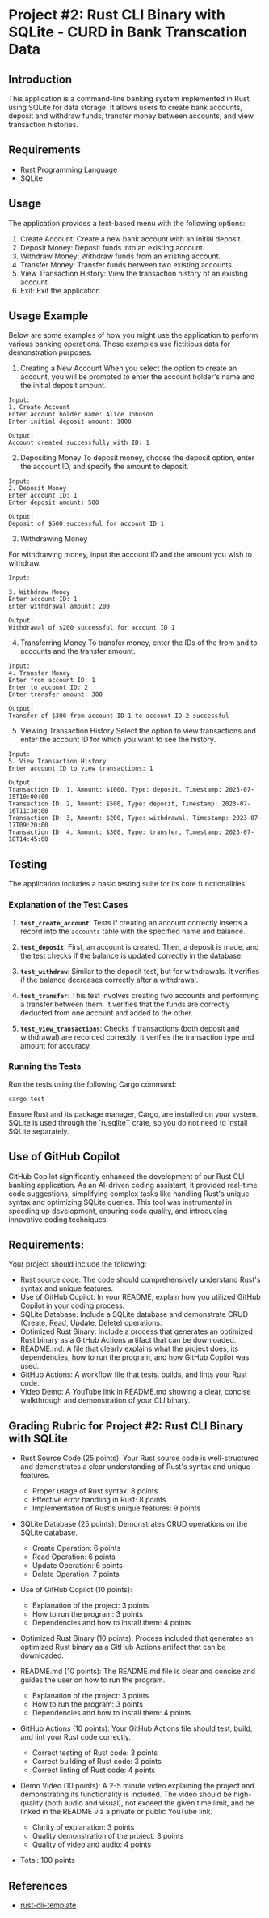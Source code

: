 # Project #2: Rust CLI Binary with SQLite - CURD in Bank Transcation Data

## Introduction
This application is a command-line banking system implemented in Rust, using SQLite for data storage. It allows users to create bank accounts, deposit and withdraw funds, transfer money between accounts, and view transaction histories.

## Requirements
- Rust Programming Language
- SQLite

## Usage
The application provides a text-based menu with the following options:

1. Create Account: Create a new bank account with an initial deposit.
2. Deposit Money: Deposit funds into an existing account.
3. Withdraw Money: Withdraw funds from an existing account.
4. Transfer Money: Transfer funds between two existing accounts.
5. View Transaction History: View the transaction history of an existing account.
6. Exit: Exit the application.

## Usage Example
Below are some examples of how you might use the application to perform various banking operations. These examples use fictitious data for demonstration purposes.

1. Creating a New Account
When you select the option to create an account, you will be prompted to enter the account holder's name and the initial deposit amount.
```
Input: 
1. Create Account
Enter account holder name: Alice Johnson
Enter initial deposit amount: 1000

Output:
Account created successfully with ID: 1

```

2. Depositing Money
To deposit money, choose the deposit option, enter the account ID, and specify the amount to deposit.

```
Input:
2. Deposit Money
Enter account ID: 1
Enter deposit amount: 500

Output:
Deposit of $500 successful for account ID 1
```


3. Withdrawing Money

For withdrawing money, input the account ID and the amount you wish to withdraw.
```
Input:

3. Withdraw Money
Enter account ID: 1
Enter withdrawal amount: 200

Output:
Withdrawal of $200 successful for account ID 1
```

4. Transferring Money
To transfer money, enter the IDs of the from and to accounts and the transfer amount.
```
Input:
4. Transfer Money
Enter from account ID: 1
Enter to account ID: 2
Enter transfer amount: 300

Output:
Transfer of $300 from account ID 1 to account ID 2 successful
```

5. Viewing Transaction History
Select the option to view transactions and enter the account ID for which you want to see the history.
```
Input:
5. View Transaction History
Enter account ID to view transactions: 1

Output:
Transaction ID: 1, Amount: $1000, Type: deposit, Timestamp: 2023-07-15T10:00:00
Transaction ID: 2, Amount: $500, Type: deposit, Timestamp: 2023-07-16T11:30:00
Transaction ID: 3, Amount: $200, Type: withdrawal, Timestamp: 2023-07-17T09:20:00
Transaction ID: 4, Amount: $300, Type: transfer, Timestamp: 2023-07-18T14:45:00
```

## Testing
The application includes a basic testing suite for its core functionalities.

### Explanation of the Test Cases
1. **`test_create_account`**: Tests if creating an account correctly inserts a record into the `accounts` table with the specified name and balance.

2. **`test_deposit`**: First, an account is created. Then, a deposit is made, and the test checks if the balance is updated correctly in the database.

3. **`test_withdraw`**: Similar to the deposit test, but for withdrawals. It verifies if the balance decreases correctly after a withdrawal.

4. **`test_transfer`**: This test involves creating two accounts and performing a transfer between them. It verifies that the funds are correctly deducted from one account and added to the other.

5. **`test_view_transactions`**: Checks if transactions (both deposit and withdrawal) are recorded correctly. It verifies the transaction type and amount for accuracy.

### Running the Tests

Run the tests using the following Cargo command:
```
cargo test
```

Ensure Rust and its package manager, Cargo, are installed on your system. SQLite is used through the `rusqlite`` crate, so you do not need to install SQLite separately.

## Use of GitHub Copilot
GitHub Copilot significantly enhanced the development of our Rust CLI banking application. As an AI-driven coding assistant, it provided real-time code suggestions, simplifying complex tasks like handling Rust's unique syntax and optimizing SQLite queries. This tool was instrumental in speeding up development, ensuring code quality, and introducing innovative coding techniques.

## Requirements:

Your project should include the following:
- Rust source code: The code should comprehensively understand Rust's syntax and unique features.
- Use of GitHub Copilot: In your README, explain how you utilized GitHub Copilot in your coding process.
- SQLite Database: Include a SQLite database and demonstrate CRUD (Create, Read, Update, Delete) operations.
- Optimized Rust Binary: Include a process that generates an optimized Rust binary as a GitHub Actions artifact that can be downloaded.
- README.md: A file that clearly explains what the project does, its dependencies, how to run the program, and how GitHub Copilot was used.
- GitHub Actions: A workflow file that tests, builds, and lints your Rust code.
- Video Demo: A YouTube link in README.md showing a clear, concise walkthrough and demonstration of your CLI binary.

## Grading Rubric for Project #2: Rust CLI Binary with SQLite

- Rust Source Code (25 points): Your Rust source code is well-structured and demonstrates a clear understanding of Rust's syntax and unique features.

	-	Proper usage of Rust syntax: 8 points
	-	Effective error handling in Rust: 8 points
	-	Implementation of Rust's unique features: 9 points

- SQLite Database (25 points): Demonstrates CRUD operations on the SQLite database.
	-	Create Operation: 6 points
	-	Read Operation: 6 points
	-	Update Operation: 6 points
	-	Delete Operation: 7 points


- Use of GitHub Copilot (10 points):

    - Explanation of the project: 3 points
    - How to run the program: 3 points
    - Dependencies and how to install them: 4 points

- Optimized Rust Binary (10 points): Process included that generates an optimized Rust binary as a GitHub Actions artifact that can be downloaded.


- README.md (10 points): The README.md file is clear and concise and guides the user on how to run the program.
	-	Explanation of the project: 3 points
	-	How to run the program: 3 points
	-	Dependencies and how to install them: 4 points

- GitHub Actions (10 points): Your GitHub Actions file should test, build, and lint your Rust code correctly.
	-	Correct testing of Rust code: 3 points
	-	Correct building of Rust code: 3 points
	-	Correct linting of Rust code: 4 points

- Demo Video (10 points): A 2-5 minute video explaining the project and demonstrating its functionality is included. The video should be high-quality (both audio and visual), not exceed the given time limit, and be linked in the README via a private or public YouTube link.
	-	Clarity of explanation: 3 points
	-	Quality demonstration of the project: 3 points
	-	Quality of video and audio: 4 points

- Total: 100 points




## References

* [rust-cli-template](https://github.com/kbknapp/rust-cli-template)
